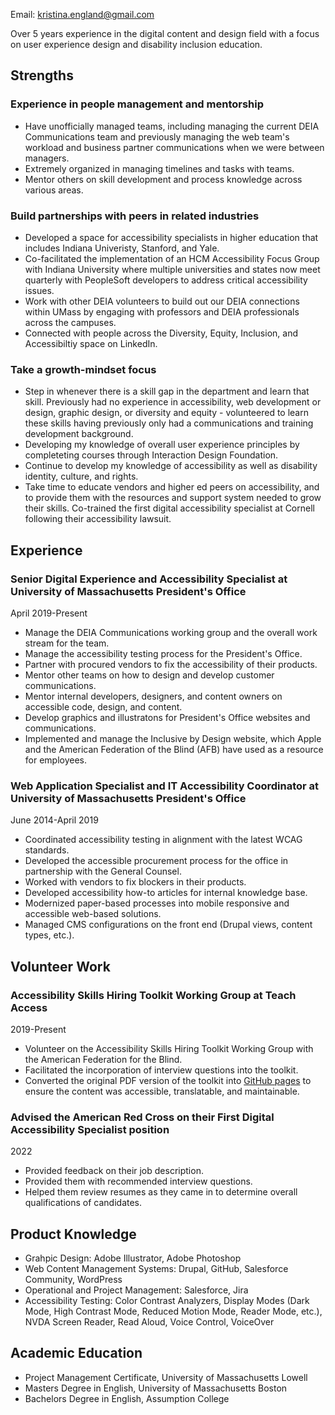 Email: [kristina.england@gmail.com](mailto:kristina.england@gmail.com)

Over 5 years experience in the digital content and design field with a focus on user experience design and disability inclusion education.

## Strengths

### Experience in people management and mentorship 
- Have unofficially managed teams, including managing the current DEIA Communications team and previously managing the web team's workload and business partner communications when we were between managers.
- Extremely organized in managing timelines and tasks with teams.
- Mentor others on skill development and process knowledge across various areas. 

### Build partnerships with peers in related industries
- Developed a space for accessibility specialists in higher education that includes Indiana Univeristy, Stanford, and Yale.
- Co-facilitated the implementation of an HCM Accessibility Focus Group with Indiana University where multiple universities and states now meet quarterly with PeopleSoft developers to address critical accessibility issues.
- Work with other DEIA volunteers to build out our DEIA connections within UMass by engaging with professors and DEIA professionals across the campuses. 
- Connected with people across the Diversity, Equity, Inclusion, and Accessibiltiy space on LinkedIn. 

### Take a growth-mindset focus
- Step in whenever there is a skill gap in the department and learn that skill. Previously had no experience in accessibility, web development or design, graphic design, or diversity and equity - volunteered to learn these skills having previously only had a communications and training development background. 
- Developing my knowledge of overall user experience principles by completeting courses through Interaction Design Foundation.
- Continue to develop my knowledge of accessibility as well as disability identity, culture, and rights.
- Take time to educate vendors and higher ed peers on accessibility, and to provide them with the resources and support system needed to grow their skills. Co-trained the first digital accessibility specialist at Cornell following their accessibility lawsuit.

## Experience
### Senior Digital Experience and Accessibility Specialist at University of Massachusetts President's Office
April 2019-Present
- Manage the DEIA Communications working group and the overall work stream for the team. 
- Manage the accessibility testing process for the President's Office.
- Partner with procured vendors to fix the accessibility of their products.
- Mentor other teams on how to design and develop customer communications. 
- Mentor internal developers, designers, and content owners on accessible code, design, and content.
- Develop graphics and illustratons for President's Office websites and communications. 
- Implemented and manage the Inclusive by Design website, which Apple and the American Federation of the Blind (AFB) have used as a resource for employees.  

### Web Application Specialist and IT Accessibility Coordinator at University of Massachusetts President's Office
June 2014-April 2019
- Coordinated accessibility testing in alignment with the latest WCAG standards.
- Developed the accessible procurement process for the office in partnership with the General Counsel.
- Worked with vendors to fix blockers in their products.
- Developed accessibility how-to articles for internal knowledge base.
- Modernized paper-based processes into mobile responsive and accessible web-based solutions.
- Managed CMS configurations on the front end (Drupal views, content types, etc.).

## Volunteer Work
### Accessibility Skills Hiring Toolkit Working Group at Teach Access
2019-Present
- Volunteer on the Accessibility Skills Hiring Toolkit Working Group with the American Federation for the Blind. 
- Facilitated the incorporation of interview questions into the toolkit.
- Converted the original PDF version of the toolkit into [GitHub pages](https://teachaccess.github.io/accessibility-skills-hiring-toolkit/) to ensure the content was accessible, translatable, and maintainable.

### Advised the American Red Cross on their First Digital Accessibility Specialist position
2022
- Provided feedback on their job description.
- Provided them with recommended interview questions. 
- Helped them review resumes as they came in to determine overall qualifications of candidates.

## Product Knowledge
- Grahpic Design: Adobe Illustrator, Adobe Photoshop 
- Web Content Management Systems: Drupal, GitHub, Salesforce Community, WordPress  
- Operational and Project Management: Salesforce, Jira
- Accessibility Testing: Color Contrast Analyzers, Display Modes (Dark Mode, High Contrast Mode, Reduced Motion Mode, Reader Mode, etc.), NVDA Screen Reader, Read Aloud, Voice Control, VoiceOver

## Academic Education
- Project Management Certificate, University of Massachusetts Lowell
- Masters Degree in English, University of Massachusetts Boston
- Bachelors Degree in English, Assumption College
